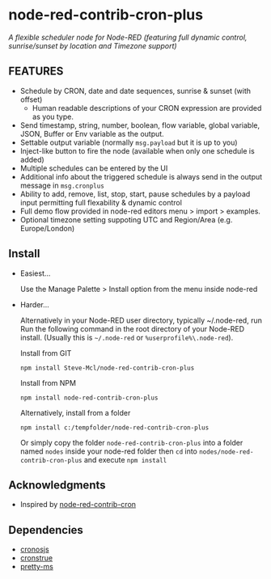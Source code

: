 node-red-contrib-cron-plus
============================
_A flexible scheduler node for Node-RED (featuring full dynamic control, sunrise/sunset by location and Timezone support)_

FEATURES
--------
* Schedule by CRON, date and date sequences, sunrise & sunset (with offset)
  * Human readable descriptions of your CRON expression are provided as you type.
* Send timestamp, string, number, boolean, flow variable, global variable, JSON, Buffer or Env variable as the output.
* Settable output variable (normally `msg.payload` but it is up to you)
* Inject-like button to fire the node (available when only one schedule is added) 
* Multiple schedules can be entered by the UI
* Additional info about the triggered schedule is always send in the output message in `msg.cronplus`
* Ability to add, remove, list, stop, start, pause schedules by a payload input permitting full flexability & dynamic control
* Full demo flow provided in node-red editors menu > import > examples.
* Optional timezone setting suppoting UTC and Region/Area (e.g. Europe/London)

Install
-------

* Easiest...

  Use the Manage Palette > Install option from the menu inside node-red

* Harder...

  Alternatively in your Node-RED user directory, typically ~/.node-red, run
Run the following command in the root directory of your Node-RED install.
(Usually this is `~/.node-red` or `%userprofile%\.node-red`).

  Install from GIT

      npm install Steve-Mcl/node-red-contrib-cron-plus

  Install from NPM 

      npm install node-red-contrib-cron-plus 

  Alternatively, install from a folder

      npm install c:/tempfolder/node-red-contrib-cron-plus


  Or simply copy the folder `node-red-contrib-cron-plus` into a folder named `nodes` inside your node-red folder then `cd` into `nodes/node-red-contrib-cron-plus` and execute `npm install`

Acknowledgments
---------------
* Inspired by [node-red-contrib-cron](https://github.com/chameleonbr/node-red-contrib-cron)

Dependencies
------------
* [cronosjs](https://github.com/jaclarke/cronosjs)
* [cronstrue](https://github.com/bradymholt/cRonstrue) 
* [pretty-ms](https://github.com/sindresorhus/pretty-ms)
